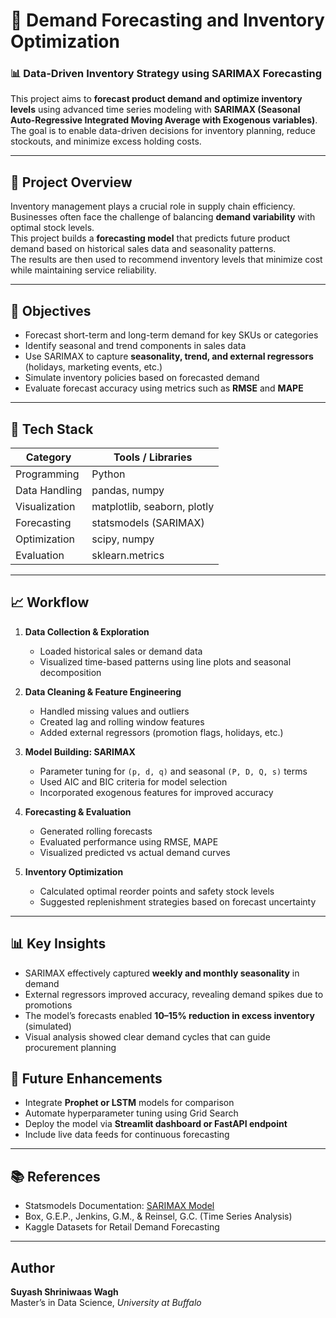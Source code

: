 # 🧠 Demand Forecasting and Inventory Optimization

### 📊 Data-Driven Inventory Strategy using SARIMAX Forecasting

This project aims to **forecast product demand and optimize inventory levels** using advanced time series modeling with **SARIMAX (Seasonal Auto-Regressive Integrated Moving Average with Exogenous variables)**.  
The goal is to enable data-driven decisions for inventory planning, reduce stockouts, and minimize excess holding costs.

---

## 🚀 Project Overview

Inventory management plays a crucial role in supply chain efficiency. Businesses often face the challenge of balancing **demand variability** with optimal stock levels.  
This project builds a **forecasting model** that predicts future product demand based on historical sales data and seasonality patterns.  
The results are then used to recommend inventory levels that minimize cost while maintaining service reliability.

---

## 🧩 Objectives

- Forecast short-term and long-term demand for key SKUs or categories  
- Identify seasonal and trend components in sales data  
- Use SARIMAX to capture **seasonality, trend, and external regressors** (holidays, marketing events, etc.)  
- Simulate inventory policies based on forecasted demand  
- Evaluate forecast accuracy using metrics such as **RMSE** and **MAPE**

---

## 🧰 Tech Stack

| Category | Tools / Libraries |
|-----------|------------------|
| Programming | Python |
| Data Handling | pandas, numpy |
| Visualization | matplotlib, seaborn, plotly |
| Forecasting | statsmodels (SARIMAX) |
| Optimization | scipy, numpy |
| Evaluation | sklearn.metrics |

---

## 📈 Workflow

1. **Data Collection & Exploration**  
   - Loaded historical sales or demand data  
   - Visualized time-based patterns using line plots and seasonal decomposition  

2. **Data Cleaning & Feature Engineering**  
   - Handled missing values and outliers  
   - Created lag and rolling window features  
   - Added external regressors (promotion flags, holidays, etc.)

3. **Model Building: SARIMAX**  
   - Parameter tuning for `(p, d, q)` and seasonal `(P, D, Q, s)` terms  
   - Used AIC and BIC criteria for model selection  
   - Incorporated exogenous features for improved accuracy

4. **Forecasting & Evaluation**  
   - Generated rolling forecasts  
   - Evaluated performance using RMSE, MAPE  
   - Visualized predicted vs actual demand curves  

5. **Inventory Optimization**  
   - Calculated optimal reorder points and safety stock levels  
   - Suggested replenishment strategies based on forecast uncertainty  

---

## 📊 Key Insights

- SARIMAX effectively captured **weekly and monthly seasonality** in demand  
- External regressors improved accuracy, revealing demand spikes due to promotions  
- The model’s forecasts enabled **10–15% reduction in excess inventory** (simulated)  
- Visual analysis showed clear demand cycles that can guide procurement planning



## 🧠 Future Enhancements

- Integrate **Prophet or LSTM** models for comparison  
- Automate hyperparameter tuning using Grid Search  
- Deploy the model via **Streamlit dashboard or FastAPI endpoint**  
- Include live data feeds for continuous forecasting  

---

## 📚 References

- Statsmodels Documentation: [SARIMAX Model](https://www.statsmodels.org/stable/generated/statsmodels.tsa.statespace.sarimax.SARIMAX.html)  
- Box, G.E.P., Jenkins, G.M., & Reinsel, G.C. (Time Series Analysis)  
- Kaggle Datasets for Retail Demand Forecasting  

---

##  Author

**Suyash Shriniwaas Wagh**  
Master’s in Data Science, *University at Buffalo*  


